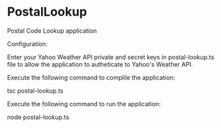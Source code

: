 # PostalLookup
Postal Code Lookup application

Configuration:

Enter your Yahoo Weather API private and secret keys in postal-lookup.ts file to allow the application to autheticate to Yahoo's Weather API.

Execute the following command to complile the application:

tsc postal-lookup.ts

Execute the following command to run the application:  

node postal-lookup.ts